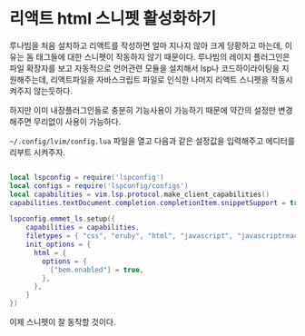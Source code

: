 # 리액트 html 스니펫 활성화하기

루나빔을 처음 설치하고 리액트를 작성하면 얼마 지나지 않아 크게 당황하고 마는데, 이유는 돔 태그들에 대한 스니펫이 작동하지 않기 때문이다. 루나빔의 레이지 플러그인은 파일 확장자를 보고 자동적으로 언어관련 모듈을 설치해서 lsp나 코드하이라이팅을 지원해주는데, 리액트파일을 자바스크립트 파일로 인식한 나머지 리액트 스니펫을 작동시켜주지 않는듯하다. 

하지만 이미 내장플러그인들로 충분히 기능사용이 가능하기 때문에 약간의 설정만 변경해주면 무리없이 사용이 가능하다.

`~/.config/lvim/config.lua` 파일을 열고 다음과 같은 설정값을 입력해주고 에디터를 리부트 시켜주자.

```lua filename="~/.config/lvim/config.lua"

local lspconfig = require('lspconfig')
local configs = require('lspconfig/configs')
local capabilities = vim.lsp.protocol.make_client_capabilities()
capabilities.textDocument.completion.completionItem.snippetSupport = true

lspconfig.emmet_ls.setup({
    capabilities = capabilities,
    filetypes = { "css", "eruby", "html", "javascript", "javascriptreact", "less", "sass", "scss", "svelte", "pug", "typescriptreact", "vue" },
    init_options = {
      html = {
        options = {
          ["bem.enabled"] = true,
        },
      },
    }
})

```

이제 스니펫이 잘 동작할 것이다.
